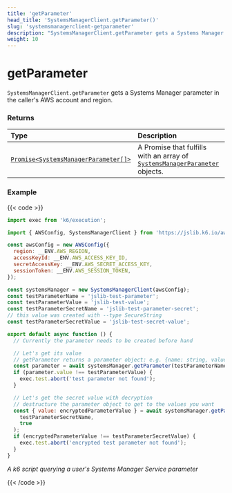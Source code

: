 ```yaml
---
title: 'getParameter'
head_title: 'SystemsManagerClient.getParameter()'
slug: 'systemsmanagerclient-getparameter'
description: "SystemsManagerClient.getParameter gets a Systems Manager parameter in the caller's AWS account and region"
weight: 10
---
```


# getParameter

`SystemsManagerClient.getParameter` gets a Systems Manager parameter in the caller's AWS account and region.

### Returns

| Type                                                                                                                                                    | Description                                                                                                                                                                                    |
| :------------------------------------------------------------------------------------------------------------------------------------------------------ | :--------------------------------------------------------------------------------------------------------------------------------------------------------------------------------------------- |
| [`Promise<SystemsManagerParameter[]>`](https://grafana.com/docs/k6/<K6_VERSION>/javascript-api/jslib/aws/systemsmanagerclient/systemsmanagerparameter/) | A Promise that fulfills with an array of [`SystemsManagerParameter`](https://grafana.com/docs/k6/<K6_VERSION>/javascript-api/jslib/aws/systemsmanagerclient/systemsmanagerparameter/) objects. |

### Example

{{< code >}}

```javascript
import exec from 'k6/execution';

import { AWSConfig, SystemsManagerClient } from 'https://jslib.k6.io/aws/0.11.0/ssm.js';

const awsConfig = new AWSConfig({
  region: __ENV.AWS_REGION,
  accessKeyId: __ENV.AWS_ACCESS_KEY_ID,
  secretAccessKey: __ENV.AWS_SECRET_ACCESS_KEY,
  sessionToken: __ENV.AWS_SESSION_TOKEN,
});

const systemsManager = new SystemsManagerClient(awsConfig);
const testParameterName = 'jslib-test-parameter';
const testParameterValue = 'jslib-test-value';
const testParameterSecretName = 'jslib-test-parameter-secret';
// this value was created with --type SecureString
const testParameterSecretValue = 'jslib-test-secret-value';

export default async function () {
  // Currently the parameter needs to be created before hand

  // Let's get its value
  // getParameter returns a parameter object: e.g. {name: string, value: string...}
  const parameter = await systemsManager.getParameter(testParameterName);
  if (parameter.value !== testParameterValue) {
    exec.test.abort('test parameter not found');
  }

  // Let's get the secret value with decryption
  // destructure the parameter object to get to the values you want
  const { value: encryptedParameterValue } = await systemsManager.getParameter(
    testParameterSecretName,
    true
  );
  if (encryptedParameterValue !== testParameterSecretValue) {
    exec.test.abort('encrypted test parameter not found');
  }
}
```

_A k6 script querying a user's Systems Manager Service parameter_

{{< /code >}}
